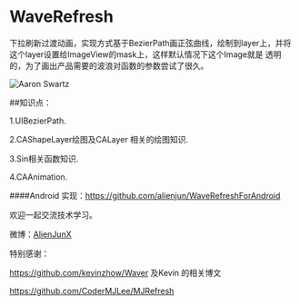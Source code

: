 # WaveRefresh
下拉刷新过渡动画，实现方式基于BezierPath画正弦曲线，绘制到layer上，并将这个layer设置给ImageView的mask上，这样默认情况下这个Image就是
透明的，为了画出产品需要的波浪对函数的参数尝试了很久。

![Aaron Swartz](https://github.com/alienjun/WaveRefresh/blob/master/Sceenshots/screenshot1.gif)

##知识点：

1.UIBezierPath.

2.CAShapeLayer绘图及CALayer 相关的绘图知识.

3.Sin相关函数知识.

4.CAAnimation.

####Android 实现：<https://github.com/alienjun/WaveRefreshForAndroid>

欢迎一起交流技术学习。

微博：[AlienJunX](http://weibo.com/alienjunx)

特别感谢：

<https://github.com/kevinzhow/Waver>  及Kevin 的相关博文

<https://github.com/CoderMJLee/MJRefresh>
